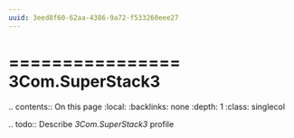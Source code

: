 ```yaml
---
uuid: 3eed8f60-62aa-4386-9a72-f533260eee27
---
```



================
3Com.SuperStack3
================

.. contents:: On this page
    :local:
    :backlinks: none
    :depth: 1
    :class: singlecol

.. todo::
    Describe *3Com.SuperStack3* profile

